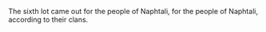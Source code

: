 The sixth lot came out for the people of Naphtali, for the people of Naphtali, according to their clans.
